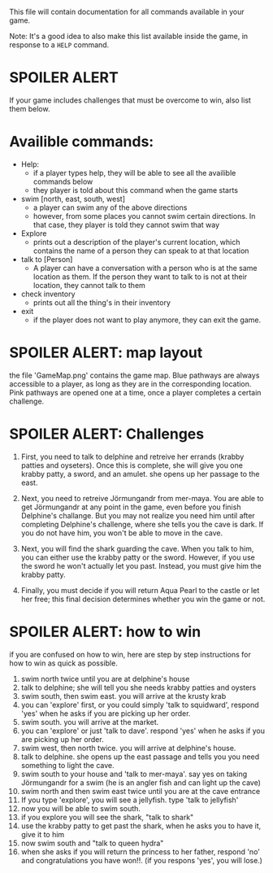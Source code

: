 This file will contain documentation for all commands available in your game.

Note:  It's a good idea to also make this list available inside the game, in response to a `HELP` command.

# SPOILER ALERT

If your game includes challenges that must be overcome to win, also list them below.

# Availible commands:

- Help:
    - if a player types help, they will be able to see all the availible commands below
    - they player is told about this command when the game starts
- swim [north, east, south, west]
    - a player can swim any of the above directions
    - however, from some places you cannot swim certain directions. In that case, they player is told they cannot swim that way
- Explore
    - prints out a description of the player's current location, which contains the name of a person they can speak to at that location
- talk to [Person]
    - A player can have a conversation with a person who is at the same location as them. If the person they want to talk to is not at their location, they cannot talk to them
- check inventory
    - prints out all the thing's in their inventory
- exit
    - if the player does not want to play anymore, they can exit the game. 

# SPOILER ALERT: map layout
the file 'GameMap.png' contains the game map. Blue pathways are always accessible to a player, as long as they are in the corresponding location. Pink pathways are opened one at a time, once a player completes a certain challenge. 

# SPOILER ALERT: Challenges
1. First, you need to talk to delphine and retreive her errands (krabby patties and oyseters). Once this is complete, she will give you one krabby patty, a sword, and an amulet. she opens up her passage to the east.

2. Next, you need to retreive Jörmungandr from mer-maya. You are able to get Jörmungandr at any point in the game, even before you finish Delphine's challange. But you may not realize you need him until after completing Delphine's challenge, where she tells you the cave is dark. If you do not have him, you won't be able to move in the cave. 

3. Next, you will find the shark guarding the cave. When you talk to him, you can either use the krabby patty or the sword. However, if you use the sword he won't actually let you past. Instead, you must give him the krabby patty.

4. Finally, you must decide if you will return Aqua Pearl to the castle or let her free; this final decision determines whether you win the game or not. 

# SPOILER ALERT: how to win
if you are confused on how to win, here are step by step instructions for how to win as quick as possible.

1. swim north twice until you are at delphine's house
2. talk to delphine; she will tell you she needs krabby patties and oysters
3. swim south, then swim east. you will arrive at the krusty krab
4. you can 'explore' first, or you could simply 'talk to squidward', respond 'yes' when he asks if you are picking up her order.
5. swim south. you will arrive at the market. 
6. you can 'explore' or just 'talk to dave'. respond 'yes' when he asks if you are picking up her order.
7. swim west, then north twice. you will arrive at delphine's house.
8. talk to delphine. she opens up the east passage and tells you you need something to light the cave.
9. swim south to your house and 'talk to mer-maya'. say yes on taking Jörmungandr for a swim (he is an angler fish and can light up the cave)
10. swim north and then swim east twice until you are at the cave entrance
11. If you type 'explore', you will see a jellyfish. type 'talk to jellyfish'
12. now you will be able to swim south.
13. if you explore you will see the shark, "talk to shark"
14. use the krabby patty to get past the shark, when he asks you to have it, give it to him
15. now swim south and "talk to queen hydra"
16. when she asks if you will return the princess to her father, respond 'no' and congratulations you have won!!. (if you respons 'yes', you will lose.)





